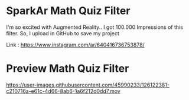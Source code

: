 # SparkAr Math Quiz Filter
I'm so excited with Augmented Reality..
I got 100.000 Impressions of this filter. So, I upload in GitHub to save my project

Link : https://www.instagram.com/ar/640416736753878/

# Preview Math Quiz Filter

https://user-images.githubusercontent.com/45990233/126122381-c210716a-e61c-4d66-8ab6-1a6f212d0dd7.mov

